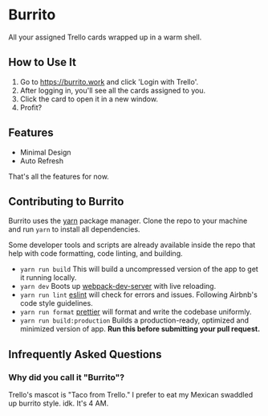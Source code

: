 # Burrito
All your assigned Trello cards wrapped up in a warm shell.

## How to Use It
1. Go to https://burrito.work and click 'Login with Trello'.
2. After logging in, you'll see all the cards assigned to you.
3. Click the card to open it in a new window.
4. Profit?

## Features
- Minimal Design
- Auto Refresh

That's all the features for now.

## Contributing to Burrito
Burrito uses the [yarn](https://yarnpkg.com/) package manager. Clone the repo to your machine and run `yarn` to install all dependencies.

Some developer tools and scripts are already available inside the repo that help with code formatting, code linting, and building.

- `yarn run build`
   This will build a uncompressed version of the app to get it running locally.
- `yarn dev`
    Boots up [webpack-dev-server](https://github.com/webpack/webpack-dev-server) with live reloading.
- `yarn run lint`
    [eslint](https://eslint.org/) will check for errors and issues. Following Airbnb's code style guidelines.
- `yarn run format`
    [prettier](https://github.com/prettier/prettier) will format and write the codebase uniformly.
- `yarn run build:production`
    Builds a production-ready, optimized and minimized version of app. **Run this before submitting your pull request.**

## Infrequently Asked Questions
### Why did you call it "Burrito"?
Trello's mascot is "Taco from Trello." I prefer to eat my Mexican swaddled up burrito style. idk. It's 4 AM.
